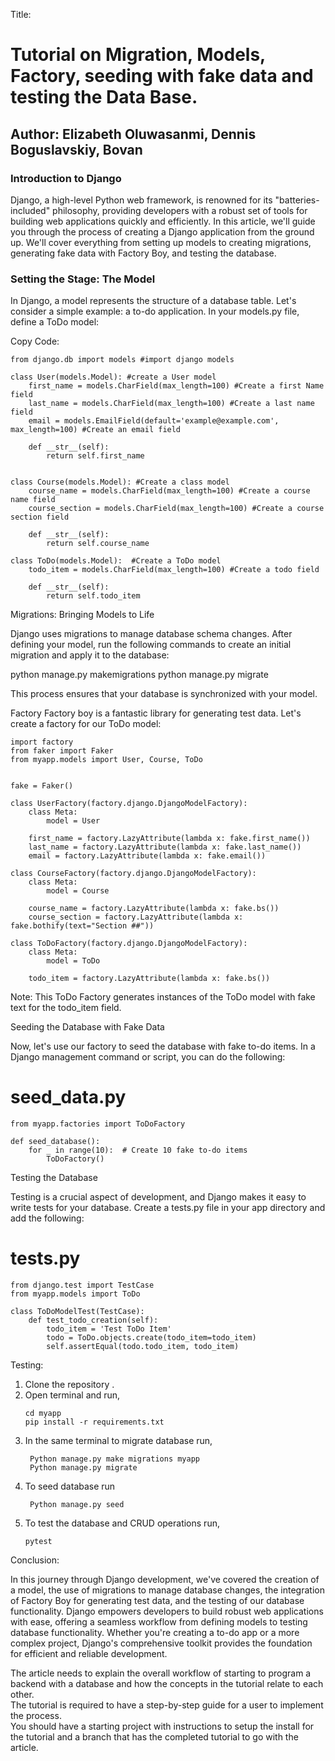 Title: 
# Tutorial on Migration, Models, Factory, seeding with fake data and testing the Data Base.
## Author: Elizabeth Oluwasanmi, Dennis Boguslavskiy, Bovan

### Introduction to Django

Django, a high-level Python web framework, is renowned for its "batteries-included" philosophy, providing developers with a robust set of tools for building web applications quickly and efficiently. In this article, we'll guide you through the process of creating a Django application from the ground up. We'll cover everything from setting up models to creating migrations, generating fake data with Factory Boy, and testing the database.

### Setting the Stage: The Model

In Django, a model represents the structure of a database table. Let's consider a simple example: a to-do application. In your models.py file, define a ToDo model:

Copy Code:
```
from django.db import models #import django models

class User(models.Model): #create a User model
    first_name = models.CharField(max_length=100) #Create a first Name field
    last_name = models.CharField(max_length=100) #Create a last name field
    email = models.EmailField(default='example@example.com', max_length=100) #Create an email field
    
    def __str__(self):
        return self.first_name

    
class Course(models.Model): #Create a class model
    course_name = models.CharField(max_length=100) #Create a course name field
    course_section = models.CharField(max_length=100) #Create a course section field

    def __str__(self):
        return self.course_name

class ToDo(models.Model):  #Create a ToDo model
    todo_item = models.CharField(max_length=100) #Create a todo field
    
    def __str__(self):
        return self.todo_item
```
Migrations: Bringing Models to Life

Django uses migrations to manage database schema changes. After defining your model, run the following commands to create an initial migration and apply it to the database:

python manage.py makemigrations
python manage.py migrate

This process ensures that your database is synchronized with your model.

Factory 
Factory boy is a fantastic library for generating test data. Let's create a factory for our ToDo model:
```
import factory
from faker import Faker
from myapp.models import User, Course, ToDo


fake = Faker()

class UserFactory(factory.django.DjangoModelFactory):
    class Meta:
        model = User
    
    first_name = factory.LazyAttribute(lambda x: fake.first_name())
    last_name = factory.LazyAttribute(lambda x: fake.last_name())
    email = factory.LazyAttribute(lambda x: fake.email())

class CourseFactory(factory.django.DjangoModelFactory):
    class Meta:
        model = Course
    
    course_name = factory.LazyAttribute(lambda x: fake.bs())  
    course_section = factory.LazyAttribute(lambda x: fake.bothify(text="Section ##"))  

class ToDoFactory(factory.django.DjangoModelFactory):
    class Meta:
        model = ToDo
    
    todo_item = factory.LazyAttribute(lambda x: fake.bs())
```
Note: This ToDo Factory generates instances of the ToDo model with fake text for the todo_item field.

Seeding the Database with Fake Data

Now, let's use our factory to seed the database with fake to-do items. In a Django management command or script, you can do the following:

# seed_data.py
```
from myapp.factories import ToDoFactory

def seed_database():
    for _ in range(10):  # Create 10 fake to-do items
        ToDoFactory()
```
Testing the Database

Testing is a crucial aspect of development, and Django makes it easy to write tests for your database. Create a tests.py file in your app directory and add the following:

# tests.py
```
from django.test import TestCase
from myapp.models import ToDo

class ToDoModelTest(TestCase):
    def test_todo_creation(self):
        todo_item = 'Test ToDo Item'
        todo = ToDo.objects.create(todo_item=todo_item)
        self.assertEqual(todo.todo_item, todo_item)
```
Testing: 
1. Clone the repository .
2. Open terminal and run,
    ```
    cd myapp
    pip install -r requirements.txt
    ```
3. In the same terminal to migrate database run,
   ```
    Python manage.py make migrations myapp
    Python manage.py migrate
   ```
5. To seed database run
   ```
    Python manage.py seed
   ```
6. To test the database and CRUD operations  run, 
    ```
    pytest
    ```


Conclusion: 

In this journey through Django development, we've covered the creation of a model, the use of migrations to manage database changes, the integration of Factory Boy for generating test data, and the testing of our database functionality.
Django empowers developers to build robust web applications with ease, offering a seamless workflow from defining models to testing database functionality. Whether you're creating a to-do app or a more complex project, Django's comprehensive toolkit provides the foundation for efficient and reliable development.

 The article needs to explain the overall workflow of starting to program a backend with a database and how the concepts in the tutorial relate to each other.  
The tutorial is required to have a step-by-step guide for a user to implement the process.  
You should have a starting project with instructions to setup the install for the tutorial and a branch that has the completed tutorial to go with the article.


